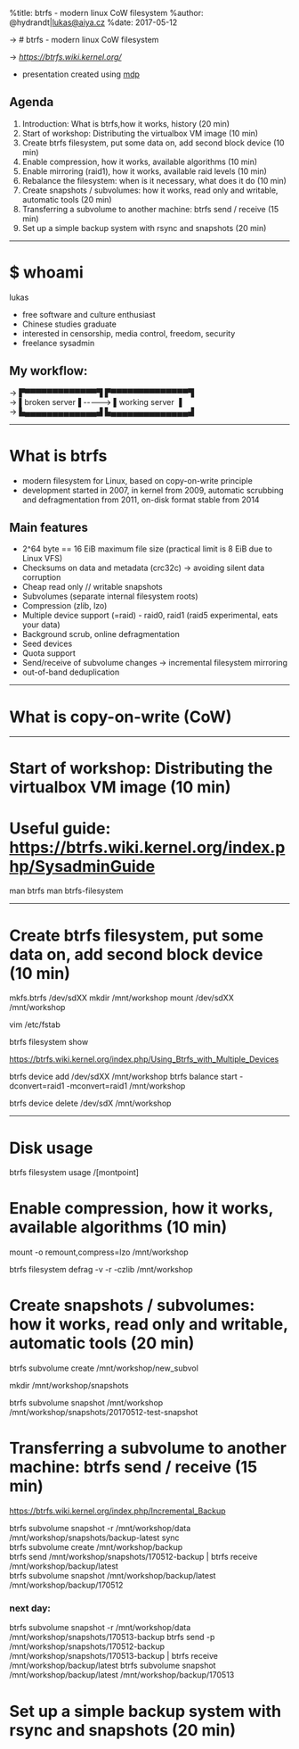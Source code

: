 %title: btrfs - modern linux CoW filesystem
%author: @hydrandt|lukas@aiya.cz
%date: 2017-05-12

-> # btrfs - modern linux CoW filesystem

-> *https://btrfs.wiki.kernel.org/*

* presentation created using [mdp](https://github.com/visit1985/mdp)

## Agenda
1. Introduction: What is btrfs,how it works, history (20 min)
2. Start of workshop: Distributing the virtualbox VM image (10 min)
3. Create btrfs filesystem, put some data on, add second block device (10 min)
4. Enable compression, how it works, available algorithms (10 min)
5. Enable mirroring (raid1), how it works, available raid levels (10 min)
6. Rebalance the filesystem: when is it necessary, what does it do (10 min)
7. Create snapshots / subvolumes: how it works, read only and writable, automatic tools (20 min)
8. Transferring a subvolume to another machine: btrfs send / receive (15 min)
9. Set up a simple backup system with rsync and snapshots (20 min)

---

# $ whoami
lukas

* free software and culture enthusiast
* Chinese studies graduate
* interested in censorship, media control, freedom, security
* freelance sysadmin


## My workflow:

-> ▛▀▀▀▀▀▀▀▀▀▀▀▀▀▜          ▛▀▀▀▀▀▀▀▀▀▀▀▀▀▀▜  
-> ▌broken server▐   ----->  ▌working server ▐  
-> ▙▄▄▄▄▄▄▄▄▄▄▄▄▄▟          ▙▄▄▄▄▄▄▄▄▄▄▄▄▄▄▟


---

# What is btrfs

* modern filesystem for Linux, based on copy-on-write principle
* development started in 2007, in kernel from 2009, automatic scrubbing and defragmentation from 2011, on-disk format stable from 2014

## Main features

* 2^64 byte == 16 EiB maximum file size (practical limit is 8 EiB due to Linux VFS) 
* Checksums on data and metadata (crc32c)  -> avoiding silent data corruption
* Cheap read only // writable snapshots
* Subvolumes (separate internal filesystem roots)
* Compression (zlib, lzo)
* Multiple device support (=raid) - raid0, raid1 (raid5 experimental, eats your data)
* Background scrub, online defragmentation
* Seed devices
* Quota support
* Send/receive of subvolume changes -> incremental filesystem mirroring
* out-of-band deduplication



---

# What is copy-on-write (CoW)

---


# Start of workshop: Distributing the virtualbox VM image (10 min)

# Useful guide: https://btrfs.wiki.kernel.org/index.php/SysadminGuide

man btrfs
man btrfs-filesystem

---

# Create btrfs filesystem, put some data on, add second block device (10 min)

mkfs.btrfs /dev/sdXX
mkdir /mnt/workshop
mount /dev/sdXX /mnt/workshop

vim /etc/fstab

btrfs filesystem show

https://btrfs.wiki.kernel.org/index.php/Using_Btrfs_with_Multiple_Devices

btrfs device add /dev/sdXX /mnt/workshop
btrfs balance start -dconvert=raid1 -mconvert=raid1 /mnt/workshop

btrfs device delete /dev/sdX /mnt/workshop

---

# Disk usage

btrfs filesystem usage /[montpoint] 


# Enable compression, how it works, available algorithms (10 min)

mount -o remount,compress=lzo /mnt/workshop

btrfs filesystem defrag -v -r -czlib /mnt/workshop


# Create snapshots / subvolumes: how it works, read only and writable, automatic tools (20 min)

btrfs subvolume create /mnt/workshop/new_subvol

mkdir /mnt/workshop/snapshots

btrfs subvolume snapshot /mnt/workshop /mnt/workshop/snapshots/20170512-test-snapshot

# Transferring a subvolume to another machine: btrfs send / receive (15 min)

https://btrfs.wiki.kernel.org/index.php/Incremental_Backup

btrfs subvolume snapshot -r /mnt/workshop/data /mnt/workshop/snapshots/backup-latest
sync  
btrfs subvolume create /mnt/workshop/backup  
btrfs send /mnt/workshop/snapshots/170512-backup | btrfs receive /mnt/workshop/backup/latest  
btrfs subvolume snapshot /mnt/workshop/backup/latest /mnt/workshop/backup/170512

### next day:  
btrfs subvolume snapshot -r /mnt/workshop/data /mnt/workshop/snapshots/170513-backup
btrfs send -p /mnt/workshop/snapshots/170512-backup /mnt/workshop/snapshots/170513-backup | btrfs receive /mnt/workshop/backup/latest
btrfs subvolume snapshot /mnt/workshop/backup/latest /mnt/workshop/backup/170513



# Set up a simple backup system with rsync and snapshots (20 min)

